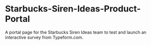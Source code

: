 # Starbucks-Siren-Ideas-Product-Portal
A portal page for the Starbucks Siren Ideas team to test and launch an interactive survey from Typeform.com.
